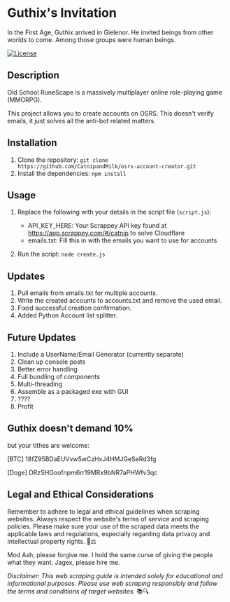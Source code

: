 # Guthix's Invitation

In the First Age, Guthix arrived in Gielenor. He invited beings from other worlds to come. Among those groups were human beings.

[![License](https://img.shields.io/badge/license-MIT-blue.svg)](LICENSE)

## Description

Old School RuneScape is a massively multiplayer online role-playing game (MMORPG).

This project allows you to create accounts on OSRS. This doesn't verify emails, it just solves all the anti-bot related matters.

## Installation

1. Clone the repository: `git clone https://github.com/CatnipandMilk/osrs-account-creator.git`
2. Install the dependencies: `npm install`

## Usage

1. Replace the following with your details in the script file (`script.js`):
   - API_KEY_HERE: Your Scrappey API key found at https://app.scrappey.com/#/catnip to solve Cloudflare
   - emails.txt: Fill this in with the emails you want to use for accounts

2. Run the script: `node create.js`



## Updates
1. Pull emails from emails.txt for multiple accounts.
2. Write the created accounts to accounts.txt and remove the used email.
3. Fixed successful creation confirmation.
4. Added Python Account list splitter.


## Future Updates
1. Include a UserName/Email Generator (currently separate)
2. Clean up console posts
3. Better error handling
4. Full bundling of components
5. Multi-threading
6. Assemble as a packaged exe with GUI
7. ????
8. Profit
   

## Guthix doesn't demand 10%
but your tithes are welcome: 

[BTC] 18fZ95BDaEUVvw5wCzHxJ4HMJGeSeRd3fg 

[Doge] DRzSHGoofnpm6rr19MRx9bNR7aPHWfv3qc


## Legal and Ethical Considerations

Remember to adhere to legal and ethical guidelines when scraping websites. Always respect the website's terms of service and scraping policies. Please make sure your use of the scraped data meets the applicable laws and regulations, especially regarding data privacy and intellectual property rights. 🚫⚖️

Mod Ash, please forgive me. I hold the same curse of giving the people what they want.
Jagex, please hire me.

*Disclaimer: This web scraping guide is intended solely for educational and informational purposes. Please use web scraping responsibly and follow the terms and conditions of target websites.* 📚🔍


